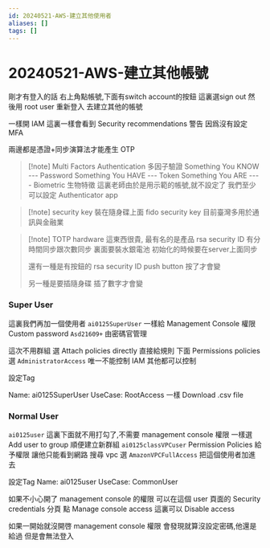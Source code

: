 ```yaml
---
id: 20240521-AWS-建立其他使用者
aliases: []
tags: []
---
```


# 20240521-AWS-建立其他帳號

剛才有登入的話
右上角點帳號,下面有switch account的按鈕
這裏選sign out
然後用 root user 重新登入
去建立其他的帳號

一樣開 IAM
這裏一樣會看到 Security recommendations 警告
因爲沒有設定MFA

兩邊都是憑證+同步演算法才能產生 OTP

> [!note] Multi Factors Authentication
> 多因子驗證
> Something You KNOW --- Password
> Something You HAVE --- Token
> Something You ARE ---- Biometric 生物特徵
> 這裏老師由於是用示範的帳號,就不設定了
> 我們至少可以設定 Authenticator app

> [!note] security key
> 裝在隨身碟上面
> fido security key
> 目前臺灣多用於通訊與金融業

> [!note] TOTP hardware
> 這東西很貴, 最有名的是產品 rsa security ID
> 有分時間同步跟次數同步
> 裏面要裝水銀電池
> 初始化的時候要在server上面同步
>
> 還有一種是有按鈕的
> rsa security ID push button
> 按了才會變
>
> 另一種是要插隨身碟
> 插了數字才會變

### Super User

這裏我們再加一個使用者
`ai0125SuperUser`
一樣給 Management Console 權限
Custom password `Asd21609+` 由密碼官管理

這次不用群組
選 Attach policies directly 直接給規則
下面 Permissions policies 選 `AdministratorAccess`
唯一不能控制 IAM
其他都可以控制

設定Tag

Name: ai0125SuperUser
UseCase: RootAccess
一樣 Download .csv file

### Normal User

`ai0125user`
這裏下面就不用打勾了,不需要 management console 權限
一樣選 Add user to group
順便建立新群組 `ai0125classVPCuser`
Permission Policies 給予權限
讓他只能看到網路
搜尋 vpc
選 `AmazonVPCFullAccess`
把這個使用者加進去

設定Tag
Name: ai0125user
UseCase: CommonUser

如果不小心開了 management console 的權限
可以在這個 user 頁面的
Security credentials 分頁
點 Manage console access
這裏可以 Disable access

如果一開始就沒開啓 management console 權限
會發現就算沒設定密碼,他還是給過
但是會無法登入
